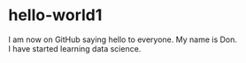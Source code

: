 # hello-world1
I am now on GitHub saying hello to everyone.
My name is Don.      
I have started learning data science.

